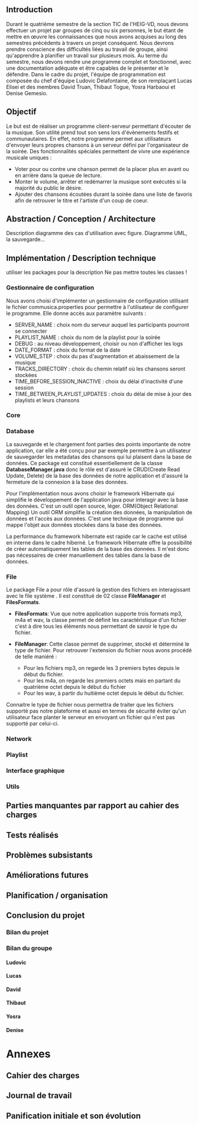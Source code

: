 ## Introduction
Durant le quatrième semestre de la section TIC de l'HEIG-VD, nous devons effectuer un projet par groupes de cinq ou six personnes, le but étant de mettre en œuvre les connaissances que nous avons acquises au long des semestres précédents à travers un projet conséquent. Nous devrons prendre conscience des difficultés liées au travail de groupe, ainsi qu'apprendre à planifier un travail sur plusieurs mois. Au terme du semestre, nous devons rendre une programme complet et fonctionnel, avec une documentation adéquate et être capables de le présenter et le défendre.
Dans le cadre du projet, l'équipe de programmation est composée du chef d'équipe Ludovic Delafontaine, de son remplaçant Lucas Elisei et des membres David Truan, Thibaut Togue, Yosra Harbaoui et Denise Gemesio.
## Objectif
Le but est de réaliser un programme client-serveur permettant d'écouter de la musique. Son utilité prend tout son sens lors d'évènements festifs et communautaires. En effet, notre programme permet aux utilisateurs d'envoyer leurs propres chansons à un serveur défini par l'organisateur de la soirée. Des fonctionnalités spéciales permettent de vivre une expérience musicale uniques :
- Voter pour ou contre une chanson permet de la placer plus en avant ou en arrière dans la queue de lecture.  
- Monter le volume, arrêter et redémarrer la musique sont exécutés si la majorité du public le désire.
- Ajouter des chansons écoutées durant la soirée dans une liste de favoris afin de retrouver le titre et l'artiste d'un coup de coeur.
## Abstraction / Conception / Architecture
Description  diagramme des cas d'utilisation avec figure. Diagramme UML, la sauvegarde...
## Implémentation / Description technique
utiliser les packages pour la description 
Ne pas mettre toutes les classes ! 
### Gestionnaire de configuration
Nous avons choisi d'implémenter un gestionnaire de configuration utilisant le fichier commusica.properties pour permettre à l'utilisateur de configurer le programme. Elle donne accès aux paramètre suivants :               
 +  SERVER_NAME : choix nom du serveur auquel les participants pourront se connecter
 +  PLAYLIST_NAME : choix du nom de la playlist pour la soirée
 +  DEBUG : au niveau développement, choisir ou non d'afficher les logs
 +  DATE_FORMAT : choix du format de la date
 +  VOLUME_STEP : choix du pas d'augmentation et abaissement de la musique
 +  TRACKS_DIRECTORY : choix du chemin relatif où les chansons seront stockées
 +  TIME_BEFORE_SESSION_INACTIVE : choix du délai d'inactivité d'une session
 +  TIME_BETWEEN_PLAYLIST_UPDATES : choix du délai de mise à jour des playlists et leurs chansons
###  Core
###  Database


La sauvegarde et le chargement font parties des points importante de notre application, car elle a été conçu pour par exemple permettre à un utilisateur de sauvegarder les metadatas des chansons qui lui plaisent dans la base de données. Ce package est constitué essentiellement de la classe **DatabaseManager.java** donc le rôle est d'assuré le CRUD(Create Read Update, Delete) de la base des données de  notre application  et d'assuré la fermeture de la connexion à la base des données. 

Pour l'implémentation nous avons choisir le framework Hibernate qui simplifie le développement de l'application java pour interagir avec la base des données. C'est un outil open source, léger. ORM(Object Relational Mapping) 
Un outil ORM simplifie la création des données, la manipulation de données et l'accès aux données. C'est une technique de programme qui mappe l'objet aux données stockées dans la base des données. 
 
La performance du framework hibernate est rapide car le cache est utilisé en interne dans le cadre hiberné. 
Le framework Hibernate offre la possibilité de créer automatiquement les tables de la base des données. Il m'est donc pas nécessaires de créer manuellement des tables dans la base de données.
###  File
 Le package File a pour rôle d'assuré la gestion des fichiers en interagissant avec le file système . Il est constitué de 02 classe **FileManager** et **FilesFormats**. 
 
 + **FilesFormats**: Vue que notre application supporte trois formats mp3, m4a et wav, la classe permet de définit les caractéristique d'un fichier c'est à dire tous les éléments nous permettant de savoir le type du fichier.
 + **FileManager**:
   Cette classe permet de supprimer, stocké et déterminé le type de fichier.  Pour retrouver l'extension du fichier nous avons procédé de telle maniéré :
 
	+ Pour les fichiers mp3, on regarde les 3 premiers bytes depuis le début du fichier.
	+ Pour les m4a, on regarde les premiers octets mais en partant du quatrième octet  depuis le début du fichier
	+  Pour les wav, à partir du huitième octet depuis le début du fichier. 

Connaitre le type de fichier nous permettra de traiter que les fichiers supporté pas notre plateforme et aussi en termes de sécurité éviter qu'un utilisateur face planter le serveur en envoyant un fichier qui n'est pas supporté par celui-ci.
   
###  Network

###  Playlist
###  Interface graphique
###  Utils

## Parties manquantes par rapport au cahier des charges
## Tests réalisés
## Problèmes subsistants
## Améliorations futures

## Planification / organisation

## Conclusion du projet
### Bilan du projet
### Bilan du groupe
#### Ludovic
#### Lucas
#### David
#### Thibaut
#### Yosra
#### Denise

# Annexes
## Cahier des charges 
## Journal de travail
## Panification initiale et son évolution
